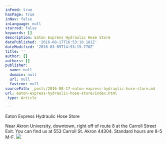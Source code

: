 ```yaml
---
inFeed: true
hasPage: true
inNav: false
inLanguage: null
starred: false
keywords: []
description: Eaton Express Hydraulic Hose Store
datePublished: '2016-08-17T16:53:10.181Z'
dateModified: '2016-03-09T14:53:15.770Z'
title: ''
author: []
authors: []
publisher:
  name: null
  domain: null
  url: null
  favicon: null
sourcePath: _posts/2016-08-17-eaton-express-hydraulic-hose-store.md
url: eaton-express-hydraulic-hose-store/index.html
_type: Article

---
```

Eaton Express Hydraulic Hose Store

Near Akron University, downtown, right off of route 8 at the Carroll Street Exit. You can find us at 553 Carroll St. Akron 44304\. Standard hours are 8-5 M-F.
![](https://the-grid-user-content.s3-us-west-2.amazonaws.com/7e13e552-a18b-45c8-8316-5022076eb6ec.PNG)